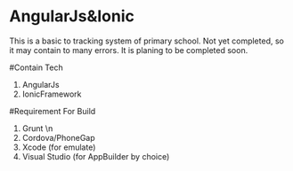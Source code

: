 # AngularJs&Ionic

This is a basic to tracking system of primary school.
Not yet completed, so it may contain to many errors. It is planing to be completed soon.

#Contain Tech  

1) AngularJs
2) IonicFramework

#Requirement For Build

1) Grunt \\n
2) Cordova/PhoneGap
3) Xcode (for emulate)
4) Visual Studio (for AppBuilder by choice)
